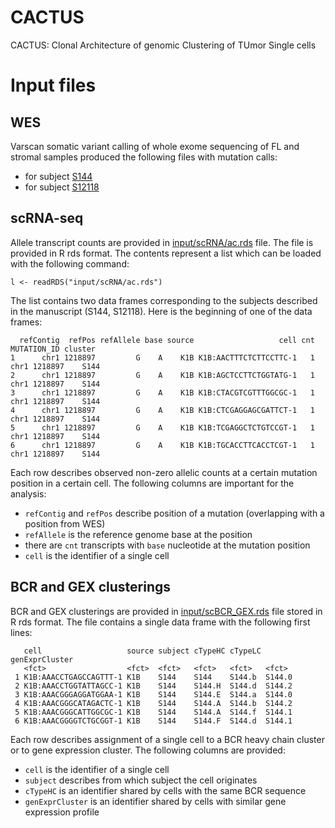 # CACTUS

CACTUS: Clonal Architecture of genomic Clustering of TUmor Single cells

# Input files

## WES

Varscan somatic variant calling of whole exome sequencing of FL and stromal samples produced the following files with mutation calls:

- for subject [S144](input/WES/S144.vcf.gz)
- for subject [S12118](input/WES/S12118.vcf.gz)

## scRNA-seq

Allele transcript counts are provided in [input/scRNA/ac.rds](input/scRNA/ac.rds) file.
The file is provided in R rds format. The contents represent a list which can be loaded with the following command:

```{r}
l <- readRDS("input/scRNA/ac.rds")
```

The list contains two data frames corresponding to the subjects described in the manuscript (S144, S12118).
Here is the beginning of one of the data frames:

```
  refContig  refPos refAllele base source                   cell cnt  MUTATION_ID cluster
1      chr1 1218897         G    A    K1B K1B:AACTTTCTCTTCCTTC-1   1 chr1 1218897    S144
2      chr1 1218897         G    A    K1B K1B:AGCTCCTTCTGGTATG-1   1 chr1 1218897    S144
3      chr1 1218897         G    A    K1B K1B:CTACGTCGTTTGGCGC-1   1 chr1 1218897    S144
4      chr1 1218897         G    A    K1B K1B:CTCGAGGAGCGATTCT-1   1 chr1 1218897    S144
5      chr1 1218897         G    A    K1B K1B:TCGAGGCTCTGTCCGT-1   1 chr1 1218897    S144
6      chr1 1218897         G    A    K1B K1B:TGCACCTTCACCTCGT-1   1 chr1 1218897    S144
```

Each row describes observed non-zero allelic counts at a certain mutation position in a certain cell.
The following columns are important for the analysis:

- `refContig` and `refPos` describe position of a mutation (overlapping with a position from WES)
- `refAllele` is the reference genome base at the position
- there are `cnt` transcripts with `base` nucleotide at the mutation position
- `cell` is the identifier of a single cell


## BCR and GEX clusterings

BCR and GEX clusterings are provided in [input/scBCR_GEX.rds](input/scBCR_GEX.rds) file stored in R rds format.
The file contains a single data frame with the following first lines:

```
   cell                   source subject cTypeHC cTypeLC genExprCluster
   <fct>                  <fct>  <fct>   <fct>   <fct>   <fct>         
 1 K1B:AAACCTGAGCCAGTTT-1 K1B    S144    S144    S144.b  S144.0        
 2 K1B:AAACCTGGTATTAGCC-1 K1B    S144    S144.H  S144.d  S144.2        
 3 K1B:AAACGGGAGGATGGAA-1 K1B    S144    S144.E  S144.a  S144.0        
 4 K1B:AAACGGGCATAGACTC-1 K1B    S144    S144.A  S144.b  S144.2        
 5 K1B:AAACGGGCATTGGCGC-1 K1B    S144    S144.A  S144.f  S144.1        
 6 K1B:AAACGGGGTCTGCGGT-1 K1B    S144    S144.F  S144.d  S144.1  
 ```

Each row describes assignment of a single cell to a BCR heavy chain cluster or to gene expression cluster.
The following columns are provided:

- `cell` is the identifier of a single cell
- `subject` describes from which subject the cell originates
- `cTypeHC` is an identifier shared by cells with the same BCR sequence
- `genExprCluster` is an identifier shared by cells with similar gene expression profile
